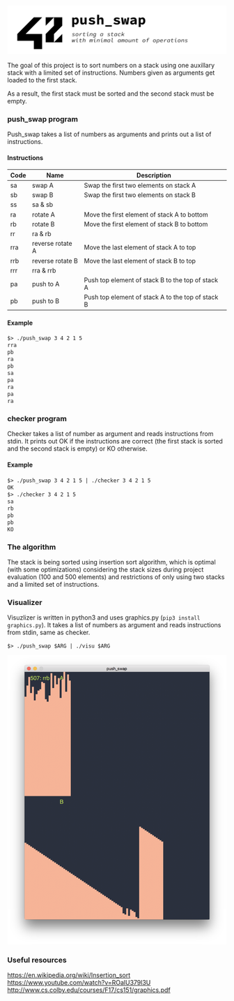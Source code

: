 ![push_swap](https://raw.githubusercontent.com/romaniyazov/push_swap/master/readme_assets/readme_title.png)

The goal of this project is to sort numbers on a stack using one auxillary
stack with a limited set of instructions. Numbers given as arguments get loaded
to the first stack.

As a result, the first stack must be sorted and the second stack must be empty.

### push_swap program

Push_swap takes a list of numbers as arguments and prints out a list of
instructions.

#### Instructions

| Code | Name             | Description                                       |
|------|------------------|---------------------------------------------------|
| sa   | swap A           | Swap the first two elements on stack A            |
| sb   | swap B           | Swap the first two elements on stack B            |
| ss   | sa & sb          |                                                   |
| ra   | rotate A         | Move the first element of stack A to bottom       |
| rb   | rotate B         | Move the first element of stack B to bottom       |
| rr   | ra & rb          |                                                   |
| rra  | reverse rotate A | Move the last element of stack A to top           |
| rrb  | reverse rotate B | Move the last element of stack B to top           |
| rrr  | rra & rrb        |                                                   |
| pa   | push to A        | Push top element of stack B to the top of stack A |
| pb   | push to B        | Push top element of stack A to the top of stack B |

#### Example
```
$> ./push_swap 3 4 2 1 5
rra
pb
ra
pb
sa
pa
ra
pa
ra
```

### checker program
Checker takes a list of number as argument and reads instructions from stdin.
It prints out OK if the instructions are correct (the first stack is sorted and
the second stack is empty) or KO otherwise.

#### Example
```
$> ./push_swap 3 4 2 1 5 | ./checker 3 4 2 1 5
OK
$> ./checker 3 4 2 1 5
sa
rb
pb
pb
KO
```

### The algorithm
The stack is being sorted using insertion sort algorithm, which is optimal
(with some optimizations) considering the stack sizes during project evaluation
(100 and 500 elements) and restrictions of only using two stacks and a limited
set of instructions.

### Visualizer
Visuzlizer is written in python3 and uses graphics.py
(`pip3 install graphics.py`). It takes a list of numbers as argument and  reads
instructions from stdin, same as checker.
```
$> ./push_swap $ARG | ./visu $ARG
```

![visualizer](https://raw.githubusercontent.com/romaniyazov/push_swap/master/readme_assets/visualizer.png)

### Useful resources
https://en.wikipedia.org/wiki/Insertion_sort
https://www.youtube.com/watch?v=ROalU379l3U
http://www.cs.colby.edu/courses/F17/cs151/graphics.pdf
